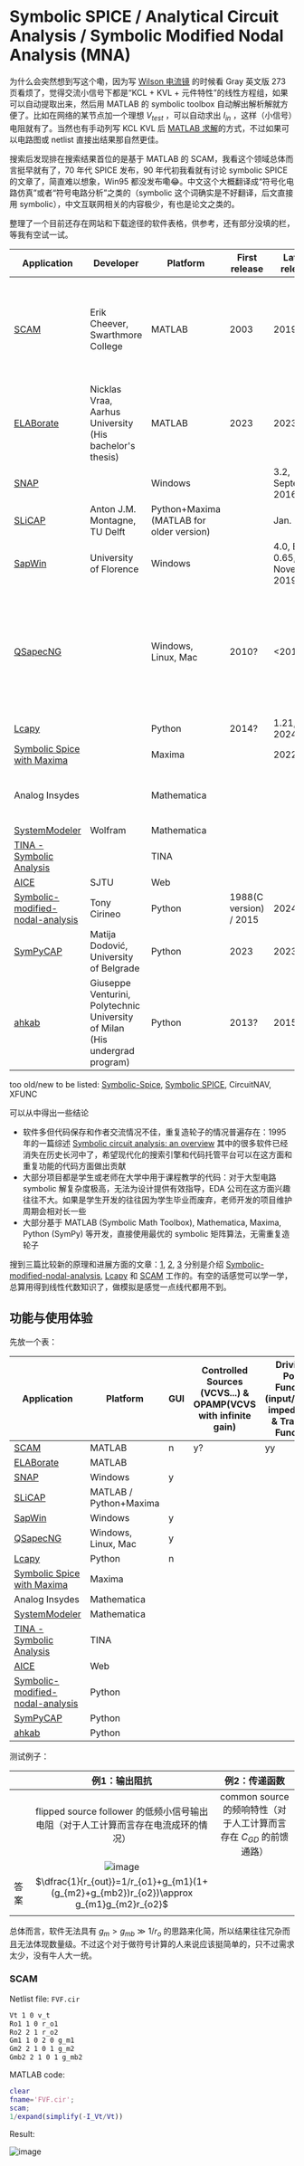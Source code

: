 # Symbolic SPICE / Analytical Circuit Analysis / Symbolic Modified Nodal Analysis (MNA)

为什么会突然想到写这个嘞，因为写 [Wilson 电流镜](../analog-subcircuits/Wilson_current_mirror.md) 的时候看 Gray 英文版 273 页看烦了，觉得交流小信号下都是“KCL + KVL + 元件特性”的线性方程组，如果可以自动提取出来，然后用 MATLAB 的 symbolic toolbox 自动解出解析解就方便了。比如在网络的某节点加一个理想 $V_{test}$ ，可以自动求出 $I_{in}$ ，这样（小信号）电阻就有了。当然也有手动列写 KCL KVL 后 [MATLAB 求解](https://zhuanlan.zhihu.com/p/558561329)的方式，不过如果可以电路图或 netlist 直接出结果那自然更佳。

搜索后发现排在搜索结果首位的是基于 MATLAB 的 SCAM，我看这个领域总体而言挺早就有了，70 年代 SPICE 发布，90 年代初我看就有讨论 symbolic SPICE 的文章了，简直难以想象，Win95 都没发布嘞😂。中文这个大概翻译成“符号化电路仿真”或者“符号电路分析”之类的（symbolic 这个词确实是不好翻译，后文直接用 symbolic），中文互联网相关的内容极少，有也是论文之类的。

整理了一个目前还存在网站和下载途径的软件表格，供参考，还有部分没填的栏，等我有空试一试。

| Application                                                  | Developer                                                    | Platform                                 | First release          | Latest release                 | License                | Comment                                                      |
| ------------------------------------------------------------ | ------------------------------------------------------------ | ---------------------------------------- | ---------------------- | ------------------------------ | ---------------------- | ------------------------------------------------------------ |
| [SCAM](https://lpsa.swarthmore.edu/Systems/Electrical/mna/MNA6.html) | Erik Cheever, Swarthmore College                             | MATLAB                                   | 2003                   | 2019                           | MIT                    | link on MATLAB webpage is the older version which don't support controlled source |
| [ELABorate](https://github.com/NicklasVraa/ELABorate)        | Nicklas Vraa, Aarhus University (His bachelor's thesis)      | MATLAB                                   | 2023                   | 2023                           | GPL-3.0                |                                                              |
| [SNAP](https://www.radio.feec.vutbr.cz/snap/)                |                                                              | Windows                                  |                        | 3.2, September 2016            | free for noncommercial |                                                              |
| [SLiCAP](https://analog-electronics.tudelft.nl/slicap/slicap.html) | Anton J.M. Montagne, TU Delft                                | Python+Maxima (MATLAB for older version) |                        | Jan. 2024                      | CC BY-NC-SA 4.0        | [Structured Electronics Design](https://analog-electronics.tudelft.nl/index.html) |
| [SapWin](http://www.prodid.it/Sapwin4/)                      | University of Florence                                       | Windows                                  |                        | 4.0, Build 0.65, November 2019 | CC BY-NC-SA 4.0        |                                                              |
| [QSapecNG](https://qsapecng.sourceforge.net/)                |                                                              | Windows, Linux, Mac                      | 2010?                  | <2018                          | GPL-3.0                | It comes as continuation of SapWin for Windows, in order to give to the project a full compatibility on other platforms. |
| [Lcapy](https://github.com/mph-/lcapy)                       |                                                              | Python                                   | 2014?                  | 1.21, 2024                     | LGPL-2.1               |                                                              |
| [Symbolic Spice with Maxima](https://sourceforge.net/projects/symbolic-spice-with-maxima/) |                                                              | Maxima                                   |                        | 2022                           |                        |                                                              |
| Analog Insydes                                               |                                                              | Mathematica                              |                        |                                |                        | [sigma delta66 / 固推铁球](https://www.zhihu.com/question/643505598/answer/3391307974)老师的导师的作品 |
| [SystemModeler](https://blog.wolfram.com/2014/08/21/wolfram-systemmodeler-in-electrical-engineering-courses/) | Wolfram                                                      | Mathematica                              |                        |                                |                        |                                                              |
| [TINA - Symbolic Analysis](https://www.tina.com/symbolic-analysis/) |                                                              | TINA                                     |                        |                                | Proprietary            |                                                              |
| [AICE](https://aice.sjtu.edu.cn/)                            | SJTU                                                         | Web                                      |                        |                                |                        |                                                              |
| [Symbolic-modified-nodal-analysis](https://github.com/Tiburonboy/Symbolic-modified-nodal-analysis) | Tony Cirineo                                                 | Python                                   | 1988(C version) / 2015 | 2024                           | CC BY-NC-SA 4.0        |                                                              |
| [SymPyCAP](https://github.com/mdodovic/SymPyCAP)             | Matija Dodović, University of Belgrade                       | Python                                   | 2023                   | 2023                           | GPL-3.0                |                                                              |
| [ahkab](https://ahkab.readthedocs.io/en/latest/examples/Symbolic-simulation.html) | Giuseppe Venturini, Polytechnic University of Milan (His undergrad program) | Python                                   | 2013?                  | 2015                           |                        |                                                              |

too old/new to be listed: [Symbolic-Spice](https://github.com/eliot-des/Symbolic-Spice), [Symbolic SPICE](https://willowelectronics.com/symbolic-spice/symbolic-spice-application-notes/), CircuitNAV, XFUNC

可以从中得出一些结论

- 软件多但代码保存和作者交流情况不佳，重复造轮子的情况普遍存在：1995 年的一篇综述 [Symbolic circuit analysis: an overview](https://ieeexplore.ieee.org/stamp/stamp.jsp?tp=&arnumber=510249) 其中的很多软件已经消失在历史长河中了，希望现代化的搜索引擎和代码托管平台可以在这方面和重复功能的代码方面做出贡献
- 大部分项目都是学生或老师在大学中用于课程教学的代码：对于大型电路 symbolic 解复杂度极高，无法为设计提供有效指导，EDA 公司在这方面兴趣往往不大。如果是学生开发的往往因为学生毕业而废弃，老师开发的项目维护周期会相对长一些
- 大部分基于 MATLAB (Symbolic Math Toolbox), Mathematica, Maxima, Python (SymPy) 等开发，直接使用最优的 symbolic 矩阵算法，无需重复造轮子

搜到三篇比较新的原理和进展方面的文章：[1](https://tiburonboy.github.io/Symbolic-Modified-Nodal-Analysis-using-Python/), [2](https://www.ncbi.nlm.nih.gov/pmc/articles/PMC9044395/), [3](https://lpsa.swarthmore.edu/Systems/Electrical/mna/MNA2.html) 分别是介绍 [Symbolic-modified-nodal-analysis](https://github.com/Tiburonboy/Symbolic-modified-nodal-analysis), [Lcapy](https://github.com/mph-/lcapy) 和 [SCAM](https://lpsa.swarthmore.edu/Systems/Electrical/mna/MNA6.html) 工作的。有空的话感觉可以学一学，总算用得到线性代数知识了，做模拟是感觉一点线代都用不到。

## 功能与使用体验

先放一个表：

| Application                                                  | Platform               | GUI  | Controlled Sources (VCVS...) & OPAMP(VCVS with infinite gain) | Driving-Point Function (input/output impedance) & Transfer Function | LC s-parameter | SPICE Netlist Compatible (LTspice etc.) | Comment |
| ------------------------------------------------------------ | ---------------------- | ---- | ------------------------------------------------------------ | ------------------------------------------------------------ | -------------- | --------------------------------------- | ------- |
| [SCAM](https://lpsa.swarthmore.edu/Systems/Electrical/mna/MNA6.html) | MATLAB                 | n    | y?                                                           | yy                                                           | y              | y                                       |         |
| [ELABorate](https://github.com/NicklasVraa/ELABorate)        | MATLAB                 |      |                                                              |                                                              |                |                                         |         |
| [SNAP](https://www.radio.feec.vutbr.cz/snap/)                | Windows                | y    |                                                              |                                                              |                |                                         |         |
| [SLiCAP](https://analog-electronics.tudelft.nl/slicap/slicap.html) | MATLAB / Python+Maxima |      |                                                              |                                                              |                |                                         |         |
| [SapWin](http://www.prodid.it/Sapwin4/)                      | Windows                | y    |                                                              |                                                              |                |                                         |         |
| [QSapecNG](https://qsapecng.sourceforge.net/)                | Windows, Linux, Mac    | y    |                                                              |                                                              |                |                                         |         |
| [Lcapy](https://github.com/mph-/lcapy)                       | Python                 | n    |                                                              |                                                              |                |                                         |         |
| [Symbolic Spice with Maxima](https://sourceforge.net/projects/symbolic-spice-with-maxima/) | Maxima                 |      |                                                              |                                                              |                |                                         |         |
| Analog Insydes                                               | Mathematica            |      |                                                              |                                                              |                |                                         |         |
| [SystemModeler](https://blog.wolfram.com/2014/08/21/wolfram-systemmodeler-in-electrical-engineering-courses/) | Mathematica            |      |                                                              |                                                              |                |                                         |         |
| [TINA - Symbolic Analysis](https://www.tina.com/symbolic-analysis/) | TINA                   |      |                                                              |                                                              |                |                                         |         |
| [AICE](https://aice.sjtu.edu.cn/)                            | Web                    |      |                                                              |                                                              |                |                                         |         |
| [Symbolic-modified-nodal-analysis](https://github.com/Tiburonboy/Symbolic-modified-nodal-analysis) | Python                 |      |                                                              |                                                              |                |                                         |         |
| [SymPyCAP](https://github.com/mdodovic/SymPyCAP)             | Python                 |      |                                                              |                                                              |                |                                         |         |
| [ahkab](https://ahkab.readthedocs.io/en/latest/examples/Symbolic-simulation.html) | Python                 |      |                                                              |                                                              |                |                                         |         |

测试例子：

|      |                        例1：输出阻抗                         |                        例2：传递函数                         |
| ---- | :----------------------------------------------------------: | :----------------------------------------------------------: |
|      | flipped source follower 的低频小信号输出电阻（对于人工计算而言存在电流成环的情况） | common source 的频响特性（对于人工计算而言存在 $C_{GD}$ 的前馈通路） |
|      | ![image](https://github.com/user-attachments/assets/7f3ede06-8267-4b6f-9d9b-c8108bd787d7) |                                                              |
| 答案 | $\dfrac{1}{r_{out}}=1/r_{o1}+g_{m1}(1+(g_{m2}+g_{mb2})r_{o2})\approx g_{m1}g_{m2}r_{o2}$ |                                                              |
|      |                                                              |                                                              |

总体而言，软件无法具有 $g_m>g_{mb}\gg 1/r_o$ 的思路来化简，所以结果往往冗杂而且无法体现数量级。不过这个对于做符号计算的人来说应该挺简单的，只不过需求太少，没有牛人大一统。

### SCAM

Netlist file: `FVF.cir`

```scss
Vt 1 0 v_t
Ro1 1 0 r_o1
Ro2 2 1 r_o2
Gm1 1 0 2 0 g_m1
Gm2 2 1 0 1 g_m2
Gmb2 2 1 0 1 g_mb2
```

MATLAB code:

```matlab
clear
fname='FVF.cir';
scam;
1/expand(simplify(-I_Vt/Vt))
```

Result:

![image](https://github.com/user-attachments/assets/baa7c72e-fd6c-481a-bf49-6efb5b504107)


